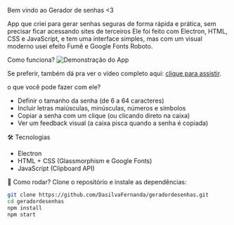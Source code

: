Bem vindo ao Gerador de senhas <3

App que criei para gerar senhas seguras de forma rápida e prática, sem precisar ficar acessando sites de terceiros
Ele foi feito com Electron, HTML, CSS e JavaScript, e tem uma interface simples, mas com um visual moderno usei efeito Fumê e Google Fonts Roboto.

Como funciona?
![Demonstração do App](assets/demo.gif)

Se preferir, também dá pra ver o vídeo completo aqui: [clique para assistir](assets/demo.webm).

o que você pode fazer com ele?

- Definir o tamanho da senha (de 6 a 64 caracteres)  
- Incluir letras maiúsculas, minúsculas, números e símbolos  
- Copiar a senha com um clique (ou clicando direto na caixa)  
- Ver um feedback visual (a caixa pisca quando a senha é copiada)  


🛠️ Tecnologias
- Electron  
- HTML + CSS (Glassmorphism e Google Fonts)  
- JavaScript (Clipboard API)  

 🚀 Como rodar?
Clone o repositório e instale as dependências:

```bash
git clone https://github.com/DasilvaFernanda/geradordesenhas.git
cd geradordesenhas
npm install
npm start
